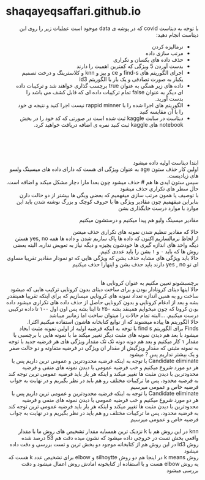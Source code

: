 
# shaqayeqsaffari.github.io
<div dir="rtl">
  
  با توجه به دیتاست covid که در پوشه ی data موجود است عملیات زیر را روی این دیتاست انجام دهید:
  - نرمالیزه کردن
  - مرتب سازی داده
  - حذف داده های یکسان و تکراری
  - بدست آوردن 5 ویژگی که کمترین اهمیت را دارند
  -  اجرای الگوریتم های find-s و ce و بیز و knn و کلاسترینگ و درخت تصمیم یکبار به صورت تصادفی و یک بار با الگوریتم id3
  - داده های زیر همگی به عنوان true برچسب گذاری خواهند شد و ترکیبات داده ای دیگر به عنوان false تمام ترکیبات داده ای که قابل کشف می باشد را بدست آورید.
  - الگوریتم های اجرا شده را با rappid minner نیست اجرا کنید و نتیجه ی خود را با آن مقایسه کنید
  - دیتاست در سایت kaggle ثبت شده است در صورتی که کد خود را در بخش notebook های kaggle ثبت کنید نمره ی اضافه دریافت خواهید کرد.
   <br/> 
  <br/> 

 <div dir="rtl">

 <br/> 
  <br/> 
  ابتدا دیتاست اولیه داده میشود
  <br/> 
  اولین کار حذف ستون age به عنوان ویژگی ای هست که دارای داده های میسینگ ولسو های زیادیست.
  <br/> 
  سپس ستون ایدی ها هم # حذف میشود چون بعدا مارا دچار مشکل میکند و  اضافه است.
  <br/> 
  حال سطر های تکراری حذف میشود
  <br/> 
با توصیف یا همون مرتب سازی میفهمیم که بعضی ویگی ها بیشتر از دو حالت دارن بنابراین میفهمیم  
   چون مقادیر ویژگی ها با حروف کوچک و بزرگ نوشته شدن باید این موارد با موارد درست جایگذاری بشن 
  <br/> 

  مقادیر میسینگ ولیو هم پیدا میکنیم و درستشون میکنیم

  حالا که مقادیر تنظیم شدن نمونه های تکراری حذف میشن
  <br/> 
   از لحاظ نرمالسازیم اکنون که داده ها پاک سازیم شدن و داده ها همه yes, no هستن دیگه واحد های اندازه گیری ها خودشون یچیزه و دیگه نیاز به تعویض نداره.
   البته بعضی روش ها که باید ۰ و ۱ بشن را باید عددی کنیم.
  <br/> 
حالا باید ویژگی های مشابه حذف بشن که ویژگی هایی که تو نمودار مقادیر تقریبا مساوی ای تو yes , no  دارند باید حذف بشن و  اینهارا حذف میکنیم

  <br/> 
  برچسبشونو تعیین مکنیم به عنوان کرونایی ها 
    <br/> 
  حالا اینها دیتای کرونادار بودن و برای ساخت دیتای بدون کرونایی ترکیب هایی که میشود ساخت رو به همین اندازه تعداد نمونه های کرونایی میسازیم که برای اینکه تقریبا همینقدر بشه و بعد  از ادغام کرونایی و بدون کرونایی حاصل از حذف داده های تکراری میشود داده بو،ن کرونا که چون میخوایم همینقد بشه ۲۵۰ تا اینا بشه پس اون اول ۱۰۰ تا داده ترکیبی درست میکنیم. ...البته تمام حالات را میتوان ساخت اما زمانبر میباشد
   
  <br/> 
        حالا الگوریتم ها پیاده میشنوند که از توابع کتابخانه هاشون استفاده میکنیم اکثرا.

 <br/> 
Finds
برای الگوریتم find s با توجه به اینکه فرضیه اولیه از اولین نمونه مثبت ایجاد میشود با بعد هم دیدن نمونه های مثبت دیگر تغییر میکند ما با نمونه هایی با برچسبی با مقدار ۱ کار میکنیم و بعد هم دونه دونه تک تک مقدار ویژگی های هر فرضیه جدید با توجه به نمونه مثبتی که مقدار ویژگیش از مقدار ان ویژگی در فرضیه متفاوته و دو حالت صفر و یک بیشتر نداریم پس ? میشود
  <br/> 
  Candidate eliminate
 با توجه به اینکه فرضیه محدودترین و عمومی ترین داریم پس با هر دو مورد شروع میکنیم و خب فرضیه عمومی با دیدن نمونه های منفی و فرضیه محدودترین با دیدن مثبت ها تغییر میکند و اینکه هر بار باید فرضیه عمومی ترین توجه کند به فرضیه محدود، پس ما ترکیبات مختلف رو هم باید در نظر بگیریم و در نهایت به جواب فرضیه خاص و عمومی میرسیم
  <br/> 
Candidate eliminate
 با توجه به اینکه فرضیه محدودترین و عمومی ترین داریم پس با هر دو مورد شروع میکنیم و خب فرضیه عمومی با دیدن نمونه های منفی و فرضیه محدودترین با دیدن مثبت ها تغییر میکند و اینکه هر بار باید فرضیه عمومی ترین توجه کند به فرضیه محدود، پس ما ترکیبات مختلف رو هم باید در نظر بگیریم و در نهایت به جواب فرضیه خاص و عمومی میرسیم

knn 
در این روش هم با k نزدیک ترین همسایه مقدار تشخیص های روش ما با مقدار واقعی بخش تست در خروجی داده میشود که نشون میده دقت هم 53 درصد شده
  <br/> 
روش id3 
در این روش هم از کتابخانه موجود دو بخش ترین و تست بررسی و دقت داده میشود
  <br/> 
روش k means
 در اینجا هم دو روش silhoytte و elbow برای تشخیص عدد k هست که یه روش elbow هست و با استفاده از کتابخونه امادش روش اعمال میشود و دقت بررسی میشود
</div>
 

